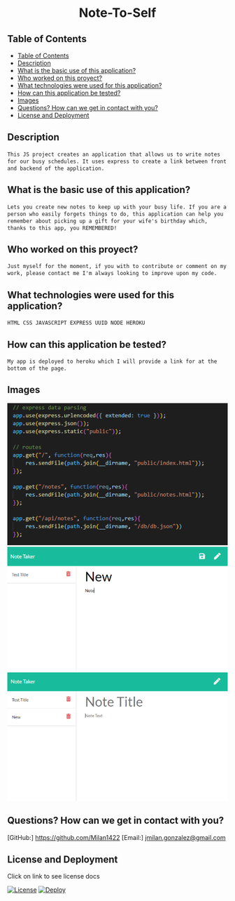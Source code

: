 <h1 style="text-align: center;">Note-To-Self</h1>

## Table of Contents

- [Table of Contents](#table-of-contents)
- [Description](#description)
- [What is the basic use of this application?](#what-is-the-basic-use-of-this-application)
- [Who worked on this proyect?](#who-worked-on-this-proyect)
- [What technologies were used for this application?](#what-technologies-were-used-for-this-application)
- [How can this application be tested?](#how-can-this-application-be-tested)
- [Images](#images)
- [Questions? How can we get in contact with you?](#questions-how-can-we-get-in-contact-with-you)
- [License and Deployment](#license-and-deployment)

## Description

    This JS project creates an application that allows us to write notes for our busy schedules. It uses express to create a link between front and backend of the application.


## What is the basic use of this application?

    Lets you create new notes to keep up with your busy life. If you are a person who easily forgets things to do, this application can help you remember about picking up a gift for your wife's birthday which, thanks to this app, you REMEMBERED!

## Who worked on this proyect?

    Just myself for the moment, if you with to contribute or comment on my work, please contact me I'm always looking to improve upon my code.

## What technologies were used for this application?

    HTML CSS JAVASCRIPT EXPRESS UUID NODE HEROKU

## How can this application be tested?

    My app is deployed to heroku which I will provide a link for at the bottom of the page.

## Images
![code](imgs/routes.png)
![newnote](imgs/createnewnote.png)
![savednote](imgs/savingnewnote.png)

## Questions? How can we get in contact with you?

[GitHub:] https://github.com/Milan1422
[Email:] jmilan.gonzalez@gmail.com

## License and Deployment

Click on link to see license docs 

[![License](https://img.shields.io/badge/License-MIT%202.0-blue.svg)](https://opensource.org/licenses/MIT-2.0)
[![Deploy](https://www.herokucdn.com/deploy/button.svg)](https://intense-beach-32989.herokuapp.com/)